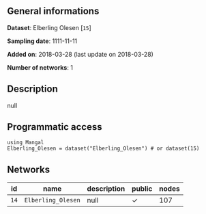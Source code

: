 ## General informations

**Dataset**: Elberling Olesen [`15`]

**Sampling date**: 1111-11-11

**Added on**: 2018-03-28 (last update on 2018-03-28)

**Number of networks**: 1

## Description

null

## Programmatic access

    using Mangal
    Elberling_Olesen = dataset("Elberling_Olesen") # or dataset(15)

## Networks

| id | name | description | public | nodes |
|:--:|------|-------------|--------|-------|
| `14` | `Elberling_Olesen` | null | ✓ | 107 |



